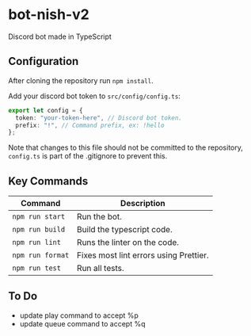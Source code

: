 # bot-nish-v2

Discord bot made in TypeScript


## Configuration

After cloning the repository run `npm install`.

Add your discord bot token to `src/config/config.ts`:

```ts
export let config = {
  token: "your-token-here", // Discord bot token.
  prefix: "!", // Command prefix, ex: !hello
};
```

Note that changes to this file should not be committed to the repository, `config.ts` is part of the .gitignore to prevent this.


## Key Commands

| Command          | Description                            |
| ---------------- | -------------------------------------- |
| `npm run start`  | Run the bot.                           |
| `npm run build`  | Build the typescript code.             |
| `npm run lint`   | Runs the linter on the code.           |
| `npm run format` | Fixes most lint errors using Prettier. |
| `npm run test`   | Run all tests.                         |


## To Do

* update play command to accept %p
* update queue command to accept %q
